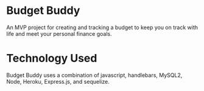 # Budget Buddy 
An MVP project for creating and tracking a budget to keep you on track with life and meet your personal finance goals. 

# Technology Used 
Budget Buddy uses a combination of javascript, handlebars, MySQL2, Node, Heroku, Express.js, and sequelize. 
